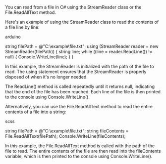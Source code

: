 You can read from a file in C# using the StreamReader class or the File.ReadAllText method.

Here's an example of using the StreamReader class to read the contents of a file line by line:

arduino

string filePath = @"C:\example\file.txt";
using (StreamReader reader = new StreamReader(filePath))
{
string line;
while ((line = reader.ReadLine()) != null)
{
Console.WriteLine(line);
}
}

In this example, the StreamReader is initialized with the path of the file to read. The using statement ensures that the StreamReader is properly disposed of when it's no longer needed.

The ReadLine() method is called repeatedly until it returns null, indicating that the end of the file has been reached. Each line of the file is then printed to the console using Console.WriteLine().

Alternatively, you can use the File.ReadAllText method to read the entire contents of a file into a string:

scss

string filePath = @"C:\example\file.txt";
string fileContents = File.ReadAllText(filePath);
Console.WriteLine(fileContents);

In this example, the File.ReadAllText method is called with the path of the file to read. The entire contents of the file are then read into the fileContents variable, which is then printed to the console using Console.WriteLine().